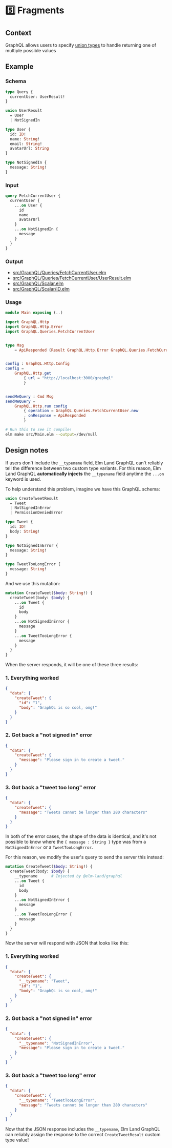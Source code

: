 # 5️⃣ Fragments

## Context

GraphQL allows users to specify [union types](https://graphql.org/learn/schema/#union-types) to handle returning one of multiple possible values

## Example

### Schema

```graphql
type Query {
  currentUser: UserResult!
}

union UserResult
  = User
  | NotSignedIn

type User {
  id: ID!
  name: String!
  email: String!
  avatarUrl: String
}

type NotSignedIn {
  message: String!
}
```

### Input

```graphql
query FetchCurrentUser {
  currentUser {
    ...on User {
      id
      name
      avatarUrl
    }
    ...on NotSignedIn {
      message
    }
  }
}
```

### Output

- [src/GraphQL/Queries/FetchCurrentUser.elm](src/GraphQL/Queries/FetchCurrentUser.elm)
- [src/GraphQL/Queries/FetchCurrentUser/UserResult.elm](src/GraphQL/Queries/FetchCurrentUser/UserResult.elm)
- [src/GraphQL/Scalar.elm](src/GraphQL/Scalar.elm)
- [src/GraphQL/Scalar/ID.elm](src/GraphQL/Scalar/ID.elm)

### Usage

```elm
module Main exposing (..)

import GraphQL.Http
import GraphQL.Http.Error
import GraphQL.Queries.FetchCurrentUser


type Msg
    = ApiResponded (Result GraphQL.Http.Error GraphQL.Queries.FetchCurrentUser.Data)


config : GraphQL.Http.Config
config =
    GraphQL.Http.get
        { url = "http://localhost:3000/graphql"
        }


sendMeQuery : Cmd Msg
sendMeQuery =
    GraphQL.Http.run config
        { operation = GraphQL.Queries.FetchCurrentUser.new
        , onResponse = ApiResponded
        }

```

```bash
# Run this to see it compile!
elm make src/Main.elm --output=/dev/null
```

## Design notes

If users don't include the `__typename` field, Elm Land GraphQL can't reliably tell the difference between two custom type variants. For this reason, Elm Land GraphQL __automatically injects__ the `__typename` field anytime the `...on` keyword is used.

To help understand this problem, imagine we have this GraphQL schema:

```graphql
union CreateTweetResult
  = Tweet
  | NotSignedInError
  | PermissionDeniedError

type Tweet {
  id: ID!
  body: String!
}

type NotSignedInError {
  message: String!
}

type TweetTooLongError {
  message: String!
}
```

And we use this mutation:

```graphql
mutation CreateTweet($body: String!) {
  createTweet(body: $body) {
    ...on Tweet {
      id
      body
    }
    ...on NotSignedInError {
      message
    }
    ...on TweetTooLongError {
      message
    }
  }
}
```

When the server responds, it will be one of these three results:

### 1. Everything worked

```json
{
  "data": {
    "createTweet": {
      "id": "1",
      "body": "GraphQL is so cool, omg!"
    }
  }
}
```

### 2. Got back a "not signed in" error

```json
{
  "data": {
    "createTweet": {
      "message": "Please sign in to create a tweet."
    }
  }
}
```

### 3. Got back a "tweet too long" error

```json
{
  "data": {
    "createTweet": {
      "message": "Tweets cannot be longer than 280 characters"
    }
  }
}
```

In both of the error cases, the shape of the data is identical, and it's not possible to know where the `{ message : String }` type was from a `NotSignedInError` or a `TweetTooLongError`.

For this reason, we modify the user's query to send the server this instead:

```graphql
mutation CreateTweet($body: String!) {
  createTweet(body: $body) {
    __typename      # Injected by @elm-land/graphql
    ...on Tweet {
      id
      body
    }
    ...on NotSignedInError {
      message
    }
    ...on TweetTooLongError {
      message
    }
  }
}
```

Now the server will respond with JSON that looks like this:


### 1. Everything worked

```json
{
  "data": {
    "createTweet": {
      "__typename": "Tweet",
      "id": "1",
      "body": "GraphQL is so cool, omg!"
    }
  }
}
```

### 2. Got back a "not signed in" error

```json
{
  "data": {
    "createTweet": {
      "__typename": "NotSignedInError",
      "message": "Please sign in to create a tweet."
    }
  }
}
```

### 3. Got back a "tweet too long" error

```json
{
  "data": {
    "createTweet": {
      "__typename": "TweetTooLongError",
      "message": "Tweets cannot be longer than 280 characters"
    }
  }
}
```

Now that the JSON response includes the `__typename`, Elm Land GraphQL can reliably assign the response to the correct `CreateTweetResult` custom type value!
